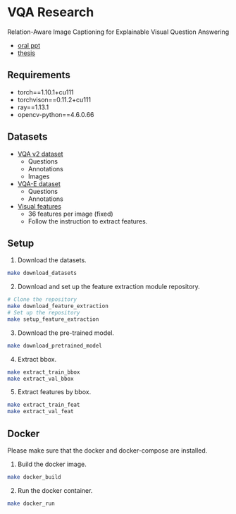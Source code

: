 # VQA Research

Relation-Aware Image Captioning for Explainable Visual Question Answering
- [oral ppt](http://redmine.ikmlab.csie.ncku.edu.tw/attachments/download/11041/20210916-oral.pdf)
- [thesis](http://redmine.ikmlab.csie.ncku.edu.tw/attachments/download/11053/20210928_ChingShan_thesis.pdf)

## Requirements
- torch==1.10.1+cu111
- torchvison==0.11.2+cu111
- ray==1.13.1
- opencv-python==4.6.0.66

## Datasets
- [VQA v2 dataset](https://visualqa.org/download.html)
    - Questions
    - Annotations
    - Images
- [VQA-E dataset](https://github.com/liqing-ustc/VQA-E)
    - Questions
    - Annotations
- [Visual features](https://github.com/MILVLG/bottom-up-attention.pytorch)
    - 36 features per image (fixed)
    - Follow the instruction to extract features.

## Setup
1. Download the datasets.
```bash
make download_datasets
```
2. Download and set up the feature extraction module repository.
```bash
# Clone the repository
make download_feature_extraction
# Set up the repository
make setup_feature_extraction
```
3. Download the pre-trained model.
```bash
make download_pretrained_model
```
4. Extract bbox.
```bash
make extract_train_bbox
make extract_val_bbox
```
5. Extract features by bbox.
```bash
make extract_train_feat
make extract_val_feat
```

## Docker
Please make sure that the docker and docker-compose are installed.
1. Build the docker image.
```bash
make docker_build
```
2. Run the docker container.
```bash
make docker_run
```